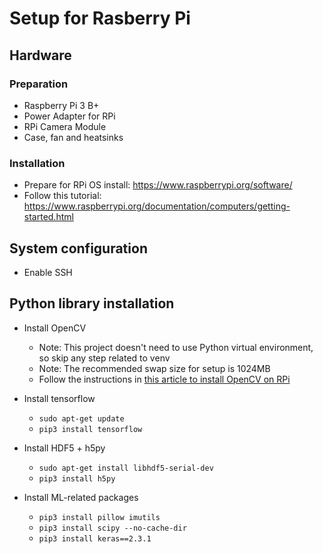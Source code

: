 # Setup for Rasberry Pi

## Hardware

### Preparation

* Raspberry Pi 3 B+
* Power Adapter for RPi
* RPi Camera Module
* Case, fan and heatsinks

### Installation
* Prepare for RPi OS install: https://www.raspberrypi.org/software/
* Follow this tutorial: https://www.raspberrypi.org/documentation/computers/getting-started.html

## System configuration

* Enable SSH

## Python library installation

* Install OpenCV
  * Note: This project doesn't need to use Python virtual environment, so skip any step related to venv
  * Note: The recommended swap size for setup is 1024MB
  * Follow the instructions in [this article to install OpenCV on RPi](https://qengineering.eu/install-opencv-4.2-on-raspberry-pi-4.html)

* Install tensorflow
  * `sudo apt-get update`
  * `pip3 install tensorflow`

* Install HDF5 + h5py
  * `sudo apt-get install libhdf5-serial-dev`
  * `pip3 install h5py`

* Install ML-related packages
  * `pip3 install pillow imutils`
  * `pip3 install scipy --no-cache-dir`
  * `pip3 install keras==2.3.1`
